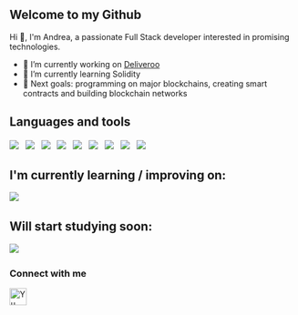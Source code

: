 <!-- <p align="center">
    <img src="https://rishavanand.github.io/static/images/greetings.gif" align="center" style="width: 100%" />
</p> -->

## Welcome to my Github
Hi 👋, I'm Andrea, a passionate Full Stack developer interested in promising technologies.

- 🔭 I’m currently working on [Deliveroo](https://github.com/painteyes/laravel-vue-deliveroo)  
- 🌱 I’m currently learning Solidity 
- 🎯 Next goals: programming on major blockchains, creating smart contracts and building blockchain networks 

## Languages and tools
<div style="margin-top: 20px">
    <img src="https://img.shields.io/badge/-HTML-E34F26?logo=html5&logoColor=white"/>&nbsp;&nbsp;
    <img src="https://img.shields.io/badge/-CSS-1572B6?logo=css3&logoColor=white"/>&nbsp;&nbsp;
    <img src="https://img.shields.io/badge/-JavaScript-F7DF1E?logo=javaScript&logoColor=222"/>&nbsp;&nbsp;
    <img src="https://img.shields.io/badge/-Bootstrap-7952B3?logo=Bootstrap&logoColor=white"/>&nbsp;&nbsp;
    <img src="https://img.shields.io/badge/-Sass-CC6699?logo=Sass&logoColor=white"/>&nbsp;&nbsp;
    <img src="https://img.shields.io/badge/-Vue.js-4FC08D?logo=Vue.js&logoColor=white"/>&nbsp;&nbsp;
    <img src="https://img.shields.io/badge/-PHP-777BB4?logo=php&logoColor=white"/>&nbsp;&nbsp;
    <img src="https://img.shields.io/badge/-MySQL-4479A1?logo=MySQL&logoColor=white"/>&nbsp;&nbsp;
    <img src="https://img.shields.io/badge/-Laravel-FF2D20?logo=Laravel&logoColor=white"/>&nbsp;&nbsp;
    <br>
</div>


<!-- ## Graphics Software
<div style="margin-bottom: 20px">
    <img src="https://img.shields.io/badge/-Adobe Photoshop-31A8FF?logo=Adobe-Photoshop&logoColor=white&style=for-the-badge"/>&nbsp;&nbsp;
    <img src="https://img.shields.io/badge/-Adobe Premiere Pro-7952B3?logo=Adobe-Premiere-Pro&logoColor=white&style=for-the-badge"/>&nbsp;&nbsp;
    <img src="https://img.shields.io/badge/-Adobe After Effects-9999FF?logo=Adobe-After-Effects&logoColor=white&style=for-the-badge"/>&nbsp;&nbsp;
</div> -->


<div>
    <h2>I'm currently learning / improving on:</h2>
    <img src="https://img.shields.io/badge/-SOLIDITY-black"/>&nbsp;&nbsp;
</div>
<div>
    <h2>Will start studying soon:</h2>
    <img src="https://img.shields.io/badge/-C++-blue?logo=c%2B%2B&&logoColor=white"/>&nbsp;&nbsp;
</div>   

  
        
### Connect with me
<a href="https://www.linkedin.com/in/occhipinti/"><img align="left" src="https://raw.githubusercontent.com/yushi1007/yushi1007/main/images/linkedin.svg" alt="Yu Shi | LinkedIn" style="width: 30px" /></a> 

